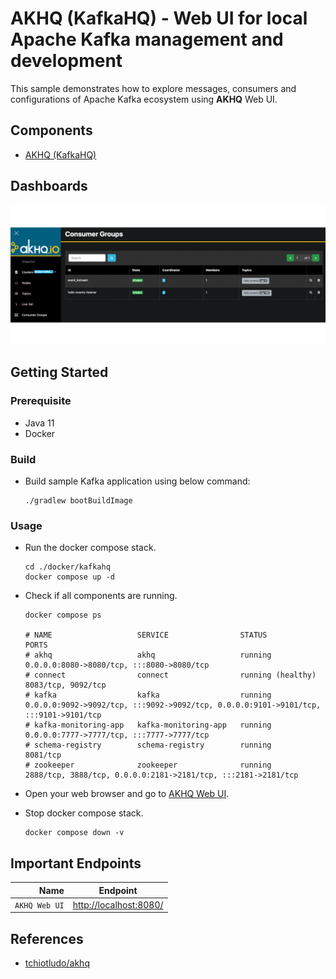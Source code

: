 # AKHQ (KafkaHQ) - Web UI for local Apache Kafka management and development

This sample demonstrates how to explore messages, consumers and configurations of Apache Kafka ecosystem using **AKHQ**
Web UI.

## Components

* [AKHQ (KafkaHQ)](https://github.com/tchiotludo/akhq)

## Dashboards

![akhq.gif](./../../_docs/img/akhq.gif)

## Getting Started

### Prerequisite

* Java 11
* Docker

### Build

* Build sample Kafka application using below command:
  ```shell
  ./gradlew bootBuildImage
  ```

### Usage

* Run the docker compose stack.
  ```shell
  cd ./docker/kafkahq
  docker compose up -d
  ```

* Check if all components are running.
  ```shell
  docker compose ps
  
  # NAME                   SERVICE                STATUS              PORTS
  # akhq                   akhq                   running             0.0.0.0:8080->8080/tcp, :::8080->8080/tcp
  # connect                connect                running (healthy)   8083/tcp, 9092/tcp
  # kafka                  kafka                  running             0.0.0.0:9092->9092/tcp, :::9092->9092/tcp, 0.0.0.0:9101->9101/tcp, :::9101->9101/tcp
  # kafka-monitoring-app   kafka-monitoring-app   running             0.0.0.0:7777->7777/tcp, :::7777->7777/tcp
  # schema-registry        schema-registry        running             8081/tcp
  # zookeeper              zookeeper              running             2888/tcp, 3888/tcp, 0.0.0.0:2181->2181/tcp, :::2181->2181/tcp
  ```

* Open your web browser and go to [AKHQ Web UI](http://localhost:8080/).

* Stop docker compose stack.
  ```shell
  docker compose down -v
  ```

## Important Endpoints

| Name | Endpoint | 
| -------------:|:--------:|
| `AKHQ Web UI` | [http://localhost:8080/](http://localhost:8080/) |

## References

* [tchiotludo/akhq](https://github.com/tchiotludo/akhq)
